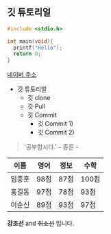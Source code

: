 ## 깃 튜토리얼

```c
#include <stdio.h>

int main(void){
  printf("Hello");
  return 0;
}


```

[네이버 주소](https://naver.com)

* 깃 튜토리얼
  * 깃 clone
  * 깃 Pull
  * 깃 Commit
    * 깃 Commit 1)
    * 깃 Commit 2)


> '공부합시다.' - 종훈 -

이름|영어|정보|수학
---|---|---|---|
임종훈|98점|87점|100점|
홍길동|97점|78점|93점|
이순신|89점|93점|97점|


**강조선** and ~~취소선~~ 입니다.
